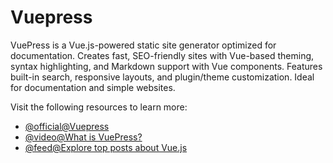 # Vuepress

VuePress is a Vue.js-powered static site generator optimized for documentation. Creates fast, SEO-friendly sites with Vue-based theming, syntax highlighting, and Markdown support with Vue components. Features built-in search, responsive layouts, and plugin/theme customization. Ideal for documentation and simple websites.

Visit the following resources to learn more:

- [@official@Vuepress](https://vuepress.vuejs.org/)
- [@video@What is VuePress?](https://www.youtube.com/watch?v=iRhRdY7SQJg)
- [@feed@Explore top posts about Vue.js](https://app.daily.dev/tags/vuejs?ref=roadmapsh)